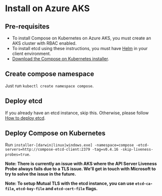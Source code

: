 # Install on Azure AKS

## Pre-requisites
- To install Compose on Kubernetes on Azure AKS, you must create an AKS cluster with RBAC enabled.
- To install etcd using these instructions, you must have [Helm](https://helm.sh) in your client environment.
- [Download the Compose on Kubernetes installer](https://github.com/docker/compose-on-kubernetes/releases).

## Create compose namespace

Just run `kubectl create namespace compose`.

## Deploy etcd

If you already have an etcd instance, skip this.
Otherwise, please follow [How to deploy etcd](./deploy-etcd.md).

## Deploy Compose on Kubernetes

Run `installer-[darwin|linux|windows.exe] -namespace=compose -etcd-servers=http://compose-etcd-client:2379 -tag=v0.4.16 -skip-liveness-probes=true`.

**Note: There is currently an issue with AKS where the API Server Liveness Probe always fails due to a TLS issue. We'll get in touch with Microsoft to try to solve the issue in the future.**

**Note: To setup Mutual TLS with the etcd instance, you can use `etcd-ca-file`, `etcd-key-file` and `etcd-cert-file` flags.**
